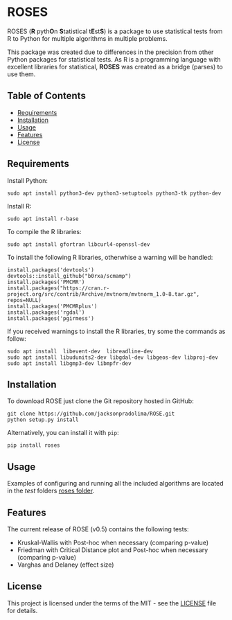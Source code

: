 # ROSES 
ROSES (**R** pyth**O**n **S**tatistical t**E**st**S**) is a package to use statistical tests from R to Python for multiple algorithms in multiple problems.

This package was created due to differences in the precision from other Python packages for statistical tests. As R is a programming language with excellent libraries for statistical, **ROSES** was created as a bridge (parses) to use them.  

## Table of Contents
- [Requirements](#requirements)
- [Installation](#installation)
- [Usage](#usage)
- [Features](#features)
- [License](#license)

## Requirements

Install Python:

```console
sudo apt install python3-dev python3-setuptools python3-tk python-dev
```

Install R:
```console 
sudo apt install r-base
```

To compile the R libraries:
```console 
sudo apt install gfortran libcurl4-openssl-dev
```

To install the following R libraries, otherwhise a warning will be handled:
```console
install.packages('devtools')
devtools::install_github("b0rxa/scmamp")
install.packages('PMCMR')
install.packages("https://cran.r-project.org/src/contrib/Archive/mvtnorm/mvtnorm_1.0-8.tar.gz", repos=NULL)
install.packages('PMCMRplus')
install.packages('rgdal')
install.packages('pgirmess')
```

If you received warnings to install the R libraries, try some the commands as follow:

```console
sudo apt install  libevent-dev  libreadline-dev 
sudo apt install libudunits2-dev libgdal-dev libgeos-dev libproj-dev
sudo apt install libgmp3-dev libmpfr-dev
```

## Installation
To download ROSE just clone the Git repository hosted in GitHub:

```console
git clone https://github.com/jacksonpradolima/ROSE.git
python setup.py install
```

Alternatively, you can install it with `pip`:

```console
pip install roses
```

## Usage
Examples of configuring and running all the included algorithms are located in the *test* folders [roses folder](roses).

## Features
The current release of ROSE (v0.5) contains the following tests:

* Kruskal-Wallis with Post-hoc when necessary (comparing p-value)
* Friedman  with Critical Distance plot and Post-hoc when necessary (comparing p-value)
* Varghas and Delaney (effect size)

## License
This project is licensed under the terms of the MIT - see the [LICENSE](LICENSE) file for details.
